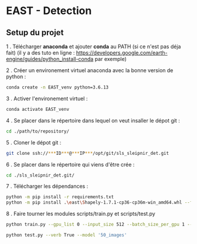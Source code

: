 # EAST - Detection

## Setup du projet

1 . Télécharger **anaconda** et ajouter **conda** au PATH (si ce n'est pas déja fait) 
(il y a des tuto en ligne : https://developers.google.com/earth-engine/guides/python_install-conda par exemple)

2 . Créer un environement virtuel anaconda avec la bonne version de python :
``` bash
conda create -n EAST_venv python=3.6.13
```
3 . Activer l'environement virtuel :
``` bash
conda activate EAST_venv
```
4 . Se placer dans le répertoire dans lequel on veut insaller le dépot git :
``` bash
cd ./path/to/repository/
```
5 . Cloner le dépot git :
``` bash
git clone ssh://***ID***@***IP***/opt/git/sls_sleipnir_det.git
```
6 . Se placer dans le répertoire qui viens d'être crée :
``` bash
cd ./sls_sleipnir_det.git/
```
7 . Télécharger les dépendances :
``` bash
python -m pip install -r requirements.txt
python -m pip install .\east\Shapely-1.7.1-cp36-cp36m-win_amd64.whl --force-reinstall
```
8 . Faire tourner les modules scripts/train.py et scripts/test.py
``` bash
python train.py --gpu_list 0 --input_size 512 --batch_size_per_gpu 1 --checkpoint_path ../data/Markings/EAST/models/50_images/ --text_scale 512 --training_data_path ../data/Markings/EAST/dataset/50_images/train/ --geometry RBOX --learning_rate 0.0001 --num_readers 24 --pretrained_model_path ../data/Markings/EAST/models/pre-trained-train/resnet_v1_50.ckpt --path_training_logs ../data/Markings/EAST/output/50_images/logs/
``` 
``` bash
python test.py --verb True --model '50_images'
```
